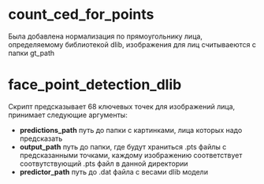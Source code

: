 # count_ced_for_points

Была добавлена нормализация по прямоугольнику лица, определяемому библиотекой dlib, изображения для лиц считываеются с папки gt_path

# face_point_detection_dlib

Скрипт предсказывает 68 ключевых точек для изображений лица, принимает следующие аргументы:

- __predictions_path__ путь до папки с картинками, лица которых надо предсказать
- __output_path__ путь до папки, где будут храниться .pts файлы с предсказанными точками, каждому изображению соответствует соотвутствующий .pts файл в данной директории
- __predictor_path__ путь до .dat файла с весами dlib модели
